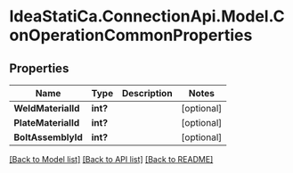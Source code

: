 # IdeaStatiCa.ConnectionApi.Model.ConOperationCommonProperties

## Properties

Name | Type | Description | Notes
------------ | ------------- | ------------- | -------------
**WeldMaterialId** | **int?** |  | [optional] 
**PlateMaterialId** | **int?** |  | [optional] 
**BoltAssemblyId** | **int?** |  | [optional] 

[[Back to Model list]](../README.md#documentation-for-models) [[Back to API list]](../README.md#documentation-for-api-endpoints) [[Back to README]](../README.md)

